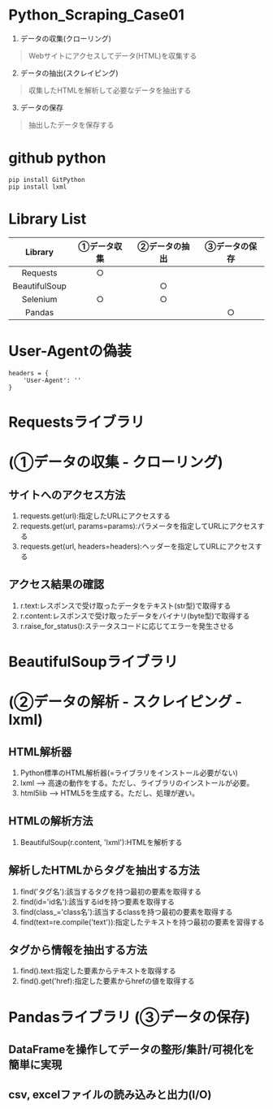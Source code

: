 # Python_Scraping_Case01

1. データの収集(クローリング)
> Webサイトにアクセスしてデータ(HTML)を収集する
2. データの抽出(スクレイピング)
> 収集したHTMLを解析して必要なデータを抽出する
3. データの保存
> 抽出したデータを保存する

# github python
```
pip install GitPython
pip install lxml
```

# Library List
|  Library  | ①データ収集 |  ②データの抽出   |  ③データの保存   |
|:---:|:---:|:---:|:---:|
|  Requests   |  ○  |     |     |
|  BeautifulSoup   |     |   ○  |     |
|  Selenium   |  ○  |  ○   |     |
|  Pandas   |     |     |   ○  |

# User-Agentの偽装
```
headers = {
    'User-Agent': ''
}
```

# Requestsライブラリ
# (①データの収集 - クローリング)
## サイトへのアクセス方法
1. requests.get(url):指定したURLにアクセスする
2. requests.get(url, params=params):パラメータを指定してURLにアクセスする
3. requests.get(url, headers=headers):ヘッダーを指定してURLにアクセスする

## アクセス結果の確認
1. r.text:レスポンスで受け取ったデータをテキスト(str型)で取得する
2. r.content:レスポンスで受け取ったデータをバイナリ(byte型)で取得する
3. r.raise_for_status():ステータスコードに応じてエラーを発生させる

# BeautifulSoupライブラリ
# (②データの解析 - スクレイピング - lxml)
## HTML解析器
1. Python標準のHTML解析器(=ライブラリをインストール必要がない)
2. lxml --> 高速の動作をする。ただし、ライブラリのインストールが必要。
3. html5lib --> HTML5を生成する。ただし、処理が遅い。

## HTMLの解析方法
1. BeautifulSoup(r.content, 'lxml'):HTMLを解析する

## 解析したHTMLからタグを抽出する方法
1. find('タグ名'):該当するタグを持つ最初の要素を取得する
2. find(id='id名'):該当するidを持つ要素を取得する
3. find(class_='class名'):該当するclassを持つ最初の要素を取得する
4. find(text=re.compile('text')):指定したテキストを持つ最初の要素を習得する

## タグから情報を抽出する方法
1. find().text:指定した要素からテキストを取得する
2. find().get('href):指定した要素からhrefの値を取得する

# Pandasライブラリ (③データの保存)

## DataFrameを操作してデータの整形/集計/可視化を簡単に実現
## csv, excelファイルの読み込みと出力(I/O)